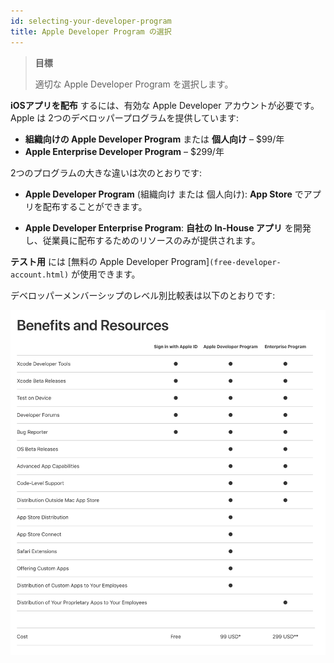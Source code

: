 ```yaml
---
id: selecting-your-developer-program
title: Apple Developer Program の選択
---
```


> **目標**
> 
> 適切な Apple Developer Program を選択します。

**iOSアプリを配布** するには、有効な Apple Developer アカウントが必要です。 Apple は 2つのデベロッパープログラムを提供しています:

* **組織向けの Apple Developer Program** または **個人向け** – $99/年
* **Apple Enterprise Developer Program** – $299/年

2つのプログラムの大きな違いは次のとおりです:

* **Apple Developer Program** (組織向け または 個人向け): **App Store** でアプリを配布することができます。

* **Apple Developer Enterprise Program**: **自社の In-House アプリ** を開発し、従業員に配布するためのリソースのみが提供されます。

**テスト用** には [無料の Apple Developer Program]`(free-developer-account.html)` が使用できます。

デベロッパーメンバーシップのレベル別比較表は以下のとおりです:

![デベロッパーメンバーシップレベル](img/FreeTestingAppleDeveloperAccount.png)